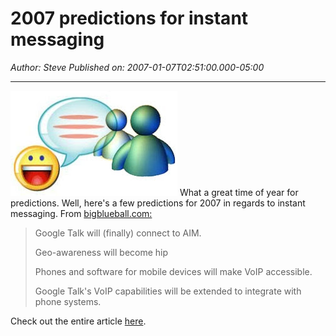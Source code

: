 # 2007 predictions for instant messaging

*Author: Steve*
*Published on: 2007-01-07T02:51:00.000-05:00*

---

[![](111.jpg)](http://bp2.blogger.com/_kfv2ADnjgQg/RaCo6GC8EkI/AAAAAAAAAHE/x0mF7DYIgRE/s1600-h/111.jpg) What a great time of year for predictions. Well, here's a few predictions for 2007 in regards to instant messaging. From [bigblueball.com:](http://bigblueball.com)  
  

> Google Talk will (finally) connect to AIM.  
>   
> Geo-awareness will become hip  
>   
> Phones and software for mobile devices will make VoIP accessible.  
>   
> Google Talk's VoIP capabilities will be extended to integrate with phone systems.   
> 

  
Check out the entire article [here](http://www.bigblueball.com/forums/general-im-news/39082-im-predictions-2007-a.html#212983).